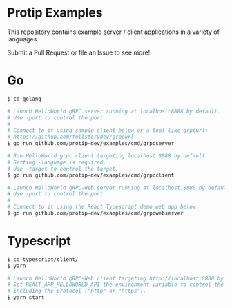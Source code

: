# Protip Examples

This repository contains example server / client applications in a variety of languages.

Submit a Pull Request or file an Issue to see more!

# Go
```sh
$ cd golang

# Launch HelloWorld gRPC server running at localhost:8888 by default.
# Use -port to control the port.
#
# Connect to it using sample client below or a tool like grpcurl:
# https://github.com/fullstorydev/grpcurl
$ go run github.com/protip-dev/examples/cmd/grpcserver

# Run HelloWorld grpc client targeting localhost:8888 by default.
# Setting -language is required.
# Use -target to control the target.
$ go run github.com/protip-dev/examples/cmd/grpcclient

# Launch HelloWorld gRPC-Web server running at localhost:8888 by default.
# Use -port to control the port.
#
# Connect to it using the React Typescript demo web app below.
$ go run github.com/protip-dev/examples/cmd/grpcwebserver
```

# Typescript
```sh
$ cd typescript/client/
$ yarn

# Launch HelloWorld gRPC-Web client targeting http://localhost:8888 by default.
# Set REACT_APP_HELLOWORLD_API the environment variable to control the target,
# including the protocol ("http" or "https").
$ yarn start
```
